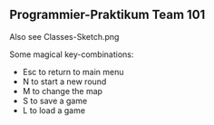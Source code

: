 Programmier-Praktikum Team 101
----
Also see Classes-Sketch.png

Some magical key-combinations:
 - Esc to return to main menu
 - N to start a new round
 - M to change the map
 - S to save a game
 - L to load a game
